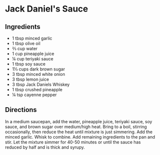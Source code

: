 # Jack Daniel's Sauce

## Ingredients

- 1 tbsp minced garlic
- 1 tbsp olive oil
- ⅔ cup water
- 1 cup pineapple juice
- ¼ cup teriyaki sauce
- 1 tbsp soy sauce
- 1⅓ cups dark brown sugar
- 3 tbsp minced white onion
- 3 tbsp lemon juice
- 3 tbsp Jack Daniels Whiskey
- 1 tbsp crushed pineapple
- ¼ tsp cayenne pepper

## Directions

In a medium saucepan, add the water, pineapple juice, teriyaki sauce, soy
sauce, and brown sugar over medium/high heat. Bring to a boil, stirring
occasionally, then reduce the heat until mixture is just simmering. Add the
minced garlic. Whisk to combine. Add remaining ingredients to the pan and
stir. Let the mixture simmer for 40-50 minutes or until the sauce has reduced
by half and is thick and syrupy.
